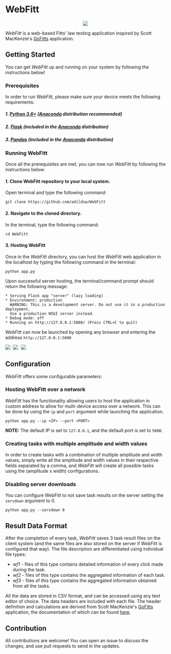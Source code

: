# WebFitt

<p align="center">
  <img src="https://github.com/adildsw/WebFitt/blob/main/assets/banner_alt_zoomed.png" />
</p>

_WebFitt_ is a web-based Fitts' law testing application inspired by Scott MacKenzie's [GoFitts](http://www.yorku.ca/mack/FittsLawSoftware/) application.

## Getting Started
You can get _WebFitt_ up and running on your system by following the instructions below!

### Prerequisites
In order to run _WebFitt_, please make sure your device meets the following requirements:

##### 1. **[Python 3.6+](https://www.python.org/downloads/)** ([Anaconda](https://www.anaconda.com/products/individual) distribution recommended)
##### 2. **[Flask](https://pypi.org/project/Flask/)** (included in the [Anaconda](https://www.anaconda.com/products/individual) distribution)
##### 3. **[Pandas](https://pypi.org/project/pandas/)** (included in the [Anaconda](https://www.anaconda.com/products/individual) distribution)

### Running WebFitt
Once all the prerequisites are met, you can now run _WebFitt_ by following the instructions below:

#### 1. Clone WebFitt repository to your local system.
Open terminal and type the following command:
```
git clone https://github.com/adildsw/WebFitt
```

#### 2. Navigate to the cloned directory.
In the terminal, type the following command:
```
cd WebFitt
```

#### 3. Hosting WebFitt
Once in the _WebFitt_ directory, you can host the _WebFitt_ web application in the localhost by typing the following command in the terminal:
```
python app.py
```
Upon successful server hosting, the terminal/command prompt should return the following message:
```
* Serving Flask app "server" (lazy loading)
* Environment: production
  WARNING: This is a development server. Do not use it in a production deployment.
  Use a production WSGI server instead.
* Debug mode: off
* Running on http://127.0.0.1:5000/ (Press CTRL+C to quit)
```
_WebFitt_ can now be launched by opening any browser and entering the address `http://127.0.0.1:5000`

<!-- ![WebFitt Main Menu Screenshot](https://github.com/adildsw/WebFitt/blob/main/assets/screenshot_main.png)
![WebFitt Task Screenshot](https://github.com/adildsw/WebFitt/blob/main/assets/screenshot_task.png)
![WebFitt Result Screenshot](https://github.com/adildsw/WebFitt/blob/main/assets/screenshot_result.png) -->

<kbd align="center">
  <img src="https://github.com/adildsw/WebFitt/blob/main/assets/screenshot_main.png" />
</kbd>
<kbd align="center">
  <img src="https://github.com/adildsw/WebFitt/blob/main/assets/screenshot_task.png" />
</kbd>

<kbd align="center">
  <img src="https://github.com/adildsw/WebFitt/blob/main/assets/screenshot_result.png" />
</kbd>

## Configuration
_WebFitt_ offers some configurable parameters:

### Hosting WebFitt over a network
_WebFitt_ has the functionality allowing users to host the application in custom address to allow for multi-device access over a network. This can be done by using the `ip` and `port` argument while launching the application.
```
python app.py --ip <IP> --port <PORT>
```
**NOTE:** The default IP is set to `127.0.0.1`, and the default port is set to `5000`.

### Creating tasks with multiple amplitude and width values
In order to create tasks with a combination of multiple amplitude and width values, simply write all the amplitude and width values in their respective fields separated by a comma, and _WebFitt_ will create all possible tasks using the (amplitude x width) configurations.

### Disabling server downloads
You can configure WebFitt to not save task results on the server setting the `servdown` argument to 0.
```
python app.py --servdown 0
```
## Result Data Format
After the completion of every task, _WebFitt_ saves 3 task result files on the client system (and the same files are also stored on the server if _WebFitt_ is configured that way). The file description are differentiated using individual file types:
* _wf1_ - files of this type contains detailed information of every click made during the task.
* _wf2_ - files of this type contains the aggregated information of each task.
* _wf3_ - files of this type contains the aggregated information obtained from all the tasks.

All the data are stored in CSV format, and can be accessed using any text editor of choice. The data headers are included with each file. The header definition and calculations are derived from Scott MacKenzie's [GoFitts](http://www.yorku.ca/mack/FittsLawSoftware/) application, the documentation of which can be found [here](http://www.yorku.ca/mack/FittsLawSoftware/doc/index.html?GoFitts.html). 

## Contribution
All contributions are welcome! You can open an issue to discuss the changes, and use pull requests to send in the updates.
